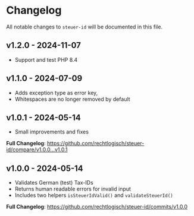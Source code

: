# Changelog

All notable changes to `steuer-id` will be documented in this file.

## v1.2.0 - 2024-11-07

- Support and test PHP 8.4

## v1.1.0 - 2024-07-09

- Adds exception type as error key,
- Whitespaces are no longer removed by default

## v1.0.1 - 2024-05-14

- Small improvements and fixes

**Full Changelog**: https://github.com/rechtlogisch/steuer-id/compare/v1.0.0...v1.0.1

## v1.0.0 - 2024-05-14

- Validates German (test) Tax-IDs
- Returns human readable errors for invalid input
- Includes two helpers `isSteuerIdValid()` and `validateSteuerId()`

**Full Changelog**: https://github.com/rechtlogisch/steuer-id/commits/v1.0.0
